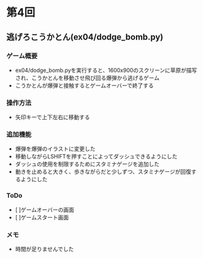 # 第4回
## 逃げろこうかとん(ex04/dodge_bomb.py)
### ゲーム概要
- ex04/dodge_bomb.pyを実行すると、1600x900のスクリーンに草原が描写され、こうかとんを移動させ飛び回る爆弾から逃げるゲーム
- こうかとんが爆弾と接触するとゲームオーバーで終了する
### 操作方法
- 矢印キーで上下左右に移動する
### 追加機能
- 爆弾を爆弾のイラストに変更した
- 移動しながらLSHIFTを押すことによってダッシュできるようにした
- ダッシュの使用を制限するためにスタミナゲージを追加した
- 動きを止めると大きく、歩きながらだと少しずつ、スタミナゲージが回復するようにした
### ToDo
- [ ]ゲームオーバーの画面
- [ ]ゲームスタート画面
### メモ
- 時間が足りませんでした
